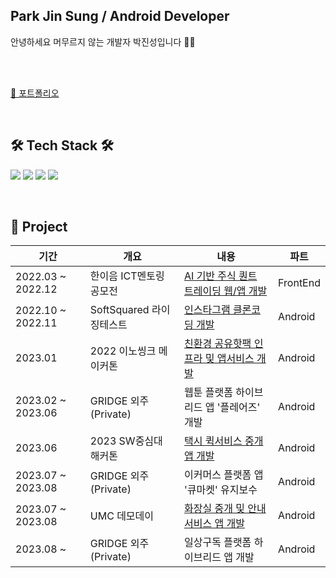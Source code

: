 
<h2>Park Jin Sung / Android Developer </h2>
안녕하세요 머무르지 않는 개발자 박진성입니다 🏃‍♂️

</br></br>

<a href="https://plashdof.notion.site/Android-Developer-139b0c3b7ae54f1090a8b150fc7e1865?pvs=4"> 🏸 포트폴리오 </a>

</br>

<h2><b>🛠 Tech Stack 🛠</b></h2>

<img src="https://img.shields.io/badge/Android-green?style=flat-square&logo=Android&logoColor=white"/></a>
<img src="https://img.shields.io/badge/Kotlin-F48E00?style=flat-square&logo=Kotlin&logoColor=white"/></a>
<img src="https://img.shields.io/badge/Python-blue?style=flat-square&logo=Python&logoColor=white"/></a>
<img src="https://img.shields.io/badge/git-F05032?style=flat-square&logo=git&logoColor=white"/></a>

</br>

<h2><b>📒 Project </b></h2>

|기간|개요|내용|파트|
|---|---|---|---|
|2022.03 ~ 2022.12|한이음 ICT멘토링 공모전|<a href="https://github.com/plashdof/stockProject_React_Native">AI 기반 주식 퀀트 트레이딩 웹/앱 개발</a>|FrontEnd|
|2022.10 ~ 2022.11|SoftSquared 라이징테스트|<a href="https://github.com/plashdof/Instaclone_kotlin">인스타그램 클론코딩 개발</a>|Android|
|2023.01|2022 이노씽크 메이커톤|<a href="https://github.com/plashdof/Chargeheat_kotlin">친환경 공유핫팩 인프라 및 앱서비스 개발</a>|Android|
|2023.02 ~ 2023.06|GRIDGE 외주(Private)|웹툰 플랫폼 하이브리드 앱 '플레어즈' 개발|Android|
|2023.06|2023 SW중심대 해커톤|<a href="https://github.com/plashdof/TAXX_Kotlin">택시 퀵서비스 중개 앱 개발</a> |Android|
|2023.07 ~ 2023.08|GRIDGE 외주(Private)|이커머스 플랫폼 앱 '큐마켓' 유지보수|Android|
|2023.07 ~ 2023.08|UMC 데모데이|<a href="https://github.com/chamjimayo/chamma-android">화장실 중개 및 안내 서비스 앱 개발</a>|Android|
|2023.08 ~ |GRIDGE 외주(Private)|일상구독 플랫폼 하이브리드 앱 개발|Android|











